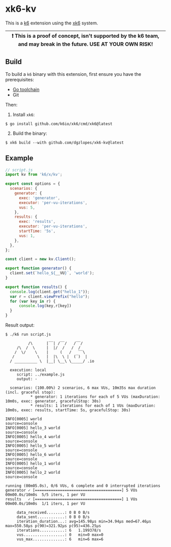 # xk6-kv

This is a [k6](https://go.k6.io/k6) extension using the [xk6](https://github.com/k6io/xk6) system.

| :exclamation: This is a proof of concept, isn't supported by the k6 team, and may break in the future. USE AT YOUR OWN RISK! |
|------|

## Build

To build a `k6` binary with this extension, first ensure you have the prerequisites:

- [Go toolchain](https://go101.org/article/go-toolchain.html)
- Git

Then:

1. Install `xk6`:
  ```shell
  $ go install github.com/k6io/xk6/cmd/xk6@latest
  ```

2. Build the binary:
  ```shell
  $ xk6 build --with github.com/dgzlopes/xk6-kv@latest
  ```

## Example

```javascript
// script.js
import kv from 'k6/x/kv';

export const options = {
  scenarios: {
    generator: {
      exec: 'generator',
      executor: 'per-vu-iterations',
      vus: 5,
    },
    results: {
      exec: 'results',
      executor: 'per-vu-iterations',
      startTime: '5s',
      vus: 1,
    },
  },
};

const client = new kv.Client();

export function generator() {
  client.set(`hello_${__VU}`, 'world');
}

export function results() {
  console.log(client.get("hello_1"));
  var r = client.viewPrefix("hello");
  for (var key in r) {
      console.log(key,r[key])
  }
}
```

Result output:

```
$ ./k6 run script.js

          /\      |‾‾| /‾‾/   /‾‾/   
     /\  /  \     |  |/  /   /  /    
    /  \/    \    |     (   /   ‾‾\  
   /          \   |  |\  \ |  (‾)  | 
  / __________ \  |__| \__\ \_____/ .io

  execution: local
     script: ../example.js
     output: -

  scenarios: (100.00%) 2 scenarios, 6 max VUs, 10m35s max duration (incl. graceful stop):
           * generator: 1 iterations for each of 5 VUs (maxDuration: 10m0s, exec: generator, gracefulStop: 30s)
           * results: 1 iterations for each of 1 VUs (maxDuration: 10m0s, exec: results, startTime: 5s, gracefulStop: 30s)

INFO[0005] world                                         source=console
INFO[0005] hello_3 world                                 source=console
INFO[0005] hello_4 world                                 source=console
INFO[0005] hello_5 world                                 source=console
INFO[0005] hello_6 world                                 source=console
INFO[0005] hello_1 world                                 source=console
INFO[0005] hello_2 world                                 source=console

running (00m05.0s), 0/6 VUs, 6 complete and 0 interrupted iterations
generator ✓ [======================================] 5 VUs  00m00.0s/10m0s  5/5 iters, 1 per VU
results   ✓ [======================================] 1 VUs  00m00.0s/10m0s  1/1 iters, 1 per VU

     data_received........: 0 B 0 B/s
     data_sent............: 0 B 0 B/s
     iteration_duration...: avg=145.98µs min=34.94µs med=67.46µs max=550.58µs p(90)=321.92µs p(95)=436.25µs
     iterations...........: 6   1.199378/s
     vus..................: 0   min=0 max=0
     vus_max..............: 6   min=6 max=6
```
